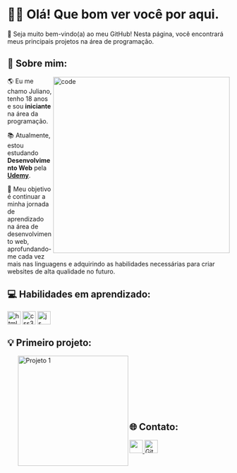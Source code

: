 <h1>👋🏻 Olá! Que bom ver você por aqui.</h1>
<p>🎉 Seja muito bem-vindo(a) ao meu GitHub! Nesta página, você encontrará meus principais projetos na área de programação.</p> 

<h2>👾 Sobre mim: </h2>
<img src="https://i.pinimg.com/originals/7d/07/a2/7d07a255678962d30d8717dcf5dbd266.gif" min-width="400px" max-width="400px" width="400px" align="right" alt="code">
<p align="left">🌎 Eu me chamo Juliano, tenho 18 anos e sou <strong>iniciante</strong> na área da programação.</p>
<p align="left">📚 Atualmente, estou estudando <strong>Desenvolvimento Web</strong> pela <strong><a href="udemy.com">Udemy</a></strong>.</p>
<p align="left">🚀 Meu objetivo é continuar a minha jornada de aprendizado na área de desenvolvimento web, aprofundando-me cada vez mais nas linguagens e adquirindo as habilidades necessárias para criar websites de alta qualidade no futuro.</p>

<h2>💻 Habilidades em aprendizado: </h2>
<p>
<img align="center" alt="html5" src="https://img.shields.io/badge/HTML5-E34F26?style=for-the-badge&logo=html5&logoColor=white" height=30/>
<img align="center" alt="css3" src="https://img.shields.io/badge/CSS3-1572B6?style=for-the-badge&logo=css3&logoColor=white" height=30/>
<img align="center" alt="js" src="https://img.shields.io/badge/JavaScript-F7DF1E?style=for-the-badge&logo=javascript&logoColor=black" height=30/> 
</p>


<h2>💡 Primeiro projeto: </h2>
<ul>
    <a href="https://zjuliano.github.io/Projeto-Anna-Bella/campanhas-publicitarias.html" target="_blank">
        <img src="https://i.postimg.cc/BQTWfK3f/image.png" min-width="250px" max-width="250px" width="250px" align="left" alt="Projeto 1">
    </a>
    <br>
    <br>
    <br>
    <br>
    <br>
    <br>
    <br>
</ul>


<!-- Início da seção "Contato" -->
<h2>🌐 Contato: </h2>
<p>
<a href="https://discord.gg/ncZUjPgfuB"><img src="https://img.shields.io/badge/Discord-7289DA?style=for-the-badge&logo=discord&logoColor=white" target="_blank" height=30> </a>
<a href="https://github.com/zJuliano" target="_blank"><img alt="Github" src="https://img.shields.io/badge/GitHub-%2312100E.svg?&style=for-the-badge&logo=Github&logoColor=white" target="_blank" height=30 /></a>
</p>
<!-- Fim da seção "Contato" -->
